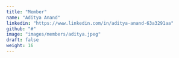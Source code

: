 ```yaml
---
title: "Member"
name: "Aditya Anand"
linkedin: "https://www.linkedin.com/in/aditya-anand-63a3291aa"
github: "#"
image: "images/members/aditya.jpeg"
draft: false
weight: 16
---
```

